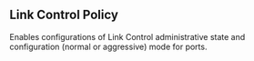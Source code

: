 ## Link Control Policy
Enables configurations of Link Control administrative state and configuration (normal or aggressive) mode for ports.